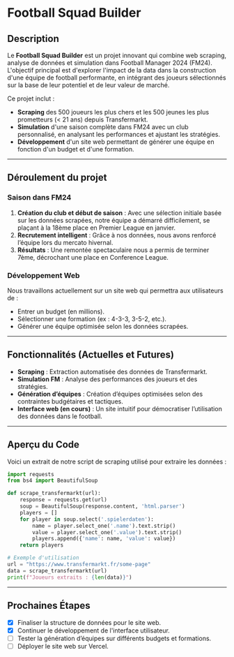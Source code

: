 # Football Squad Builder

## Description
Le **Football Squad Builder** est un projet innovant qui combine web scraping, analyse de données et simulation dans Football Manager 2024 (FM24). 
L'objectif principal est d'explorer l'impact de la data dans la construction d'une équipe de football performante, en intégrant des joueurs sélectionnés sur la base de leur potentiel et de leur valeur de marché.

Ce projet inclut :
- **Scraping** des 500 joueurs les plus chers et les 500 jeunes les plus prometteurs (< 21 ans) depuis Transfermarkt.
- **Simulation** d'une saison complète dans FM24 avec un club personnalisé, en analysant les performances et ajustant les stratégies.
- **Développement** d'un site web permettant de générer une équipe en fonction d'un budget et d'une formation.

---

## Déroulement du projet

### Saison dans FM24
1. **Création du club et début de saison** : Avec une sélection initiale basée sur les données scrapées, notre équipe a démarré difficilement, se plaçant à la 18ème place en Premier League en janvier.
2. **Recrutement intelligent** : Grâce à nos données, nous avons renforcé l’équipe lors du mercato hivernal.
3. **Résultats** : Une remontée spectaculaire nous a permis de terminer 7ème, décrochant une place en Conference League.

### Développement Web
Nous travaillons actuellement sur un site web qui permettra aux utilisateurs de :
- Entrer un budget (en millions).
- Sélectionner une formation (ex : 4-3-3, 3-5-2, etc.).
- Générer une équipe optimisée selon les données scrapées.

---

## Fonctionnalités (Actuelles et Futures)
- **Scraping** : Extraction automatisée des données de Transfermarkt.
- **Simulation FM** : Analyse des performances des joueurs et des stratégies.
- **Génération d’équipes** : Création d’équipes optimisées selon des contraintes budgétaires et tactiques.
- **Interface web (en cours)** : Un site intuitif pour démocratiser l’utilisation des données dans le football.

---

## Aperçu du Code

Voici un extrait de notre script de scraping utilisé pour extraire les données :

```python
import requests
from bs4 import BeautifulSoup

def scrape_transfermarkt(url):
    response = requests.get(url)
    soup = BeautifulSoup(response.content, 'html.parser')
    players = []
    for player in soup.select('.spielerdaten'):
        name = player.select_one('.name').text.strip()
        value = player.select_one('.value').text.strip()
        players.append({'name': name, 'value': value})
    return players

# Exemple d'utilisation
url = "https://www.transfermarkt.fr/some-page"
data = scrape_transfermarkt(url)
print(f"Joueurs extraits : {len(data)}")
```

---

## Prochaines Étapes
- [x] Finaliser la structure de données pour le site web.
- [x] Continuer le développement de l'interface utilisateur.
- [ ] Tester la génération d’équipes sur différents budgets et formations.
- [ ] Déployer le site web sur Vercel.
